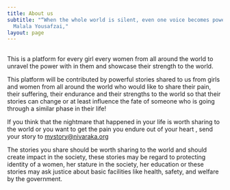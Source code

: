 ```yaml
---
title: About us
subtitle: "“When the whole world is silent, even one voice becomes powerful.” \n―
  Malala Yousafzai,"
layout: page
---
```


## 
This is a platform for every girl every women from all around the world to unravel the power with in them and showcase their strength to the world.

This platform will be contributed by powerful stories shared to us from girls and women from all around the world who would like to share their pain, their suffering, their endurance and their strengths to the world so that their stories can change or at least influence the fate of someone who is going through a similar phase in their life!

If you think that the nightmare that happened in your life is worth sharing to the world or you want to get the pain you endure out of your heart , send your story to mystory@nivaraka.org 

The stories you share should be worth sharing to the world and should create impact in the society, these stories may be regard to protecting identity of a women, her stature in the society, her education or these stories may ask justice about basic facilities like health, safety, and welfare by the government.
